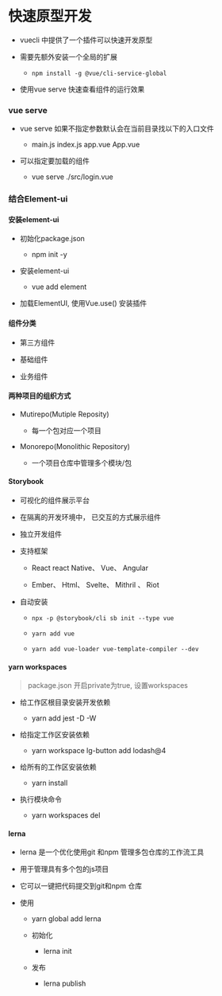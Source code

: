 # 快速原型开发

* vuecli 中提供了一个插件可以快速开发原型

* 需要先额外安装一个全局的扩展

  - `npm install -g @vue/cli-service-global`

* 使用vue serve 快速查看组件的运行效果


### vue serve

* vue serve 如果不指定参数默认会在当前目录找以下的入口文件

  - main.js index.js app.vue App.vue

* 可以指定要加载的组件

  - vue serve ./src/login.vue

### 结合Element-ui

#### 安装element-ui

* 初始化package.json

  - npm init -y

* 安装element-ui

  - vue add element

* 加载ElementUI, 使用Vue.use() 安装插件

#### 组件分类

* 第三方组件

* 基础组件

* 业务组件

#### 两种项目的组织方式

* Mutirepo(Mutiple Reposity)

  - 每一个包对应一个项目

* Monorepo(Monolithic Repository)

  - 一个项目仓库中管理多个模块/包

#### Storybook

* 可视化的组件展示平台

* 在隔离的开发环境中， 已交互的方式展示组件

* 独立开发组件

* 支持框架

  - React  react Native、 Vue、 Angular

  - Ember、 Html、 Svelte、 Mithril 、 Riot


* 自动安装

  - `npx -p @storybook/cli sb init --type vue`

  - `yarn add vue`

  - `yarn add vue-loader vue-template-compiler --dev`


#### yarn workspaces

> package.json 开启private为true, 设置workspaces

* 给工作区根目录安装开发依赖

  - yarn add jest -D -W

* 给指定工作区安装依赖

  - yarn workspace lg-button add lodash@4

* 给所有的工作区安装依赖

  - yarn install 

* 执行模块命令

  - yarn workspaces del


#### lerna

* lerna 是一个优化使用git 和npm 管理多包仓库的工作流工具

* 用于管理具有多个包的js项目

* 它可以一键把代码提交到git和npm 仓库

* 使用

  - yarn global add lerna

  - 初始化

    - lerna init

  - 发布

    - lerna publish
